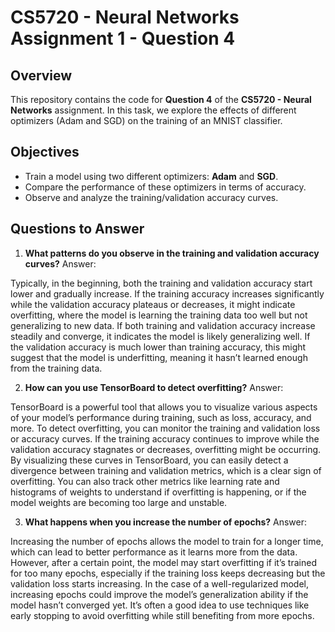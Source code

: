 # CS5720 - Neural Networks Assignment 1 - Question 4

## Overview
This repository contains the code for **Question 4** of the **CS5720 - Neural Networks** assignment. In this task, we explore the effects of different optimizers (Adam and SGD) on the training of an MNIST classifier.

## Objectives
- Train a model using two different optimizers: **Adam** and **SGD**.
- Compare the performance of these optimizers in terms of accuracy.
- Observe and analyze the training/validation accuracy curves.

## Questions to Answer
1. **What patterns do you observe in the training and validation accuracy curves?**
   Answer:

Typically, in the beginning, both the training and validation accuracy start lower and gradually increase.
If the training accuracy increases significantly while the validation accuracy plateaus or decreases, it might indicate overfitting, where the model is learning the training data too well but not generalizing to new data.
If both training and validation accuracy increase steadily and converge, it indicates the model is likely generalizing well.
If the validation accuracy is much lower than training accuracy, this might suggest that the model is underfitting, meaning it hasn’t learned enough from the training data.

   
2. **How can you use TensorBoard to detect overfitting?**
   Answer:

TensorBoard is a powerful tool that allows you to visualize various aspects of your model’s performance during training, such as loss, accuracy, and more.
To detect overfitting, you can monitor the training and validation loss or accuracy curves. If the training accuracy continues to improve while the validation accuracy stagnates or decreases, overfitting might be occurring.
By visualizing these curves in TensorBoard, you can easily detect a divergence between training and validation metrics, which is a clear sign of overfitting.
You can also track other metrics like learning rate and histograms of weights to understand if overfitting is happening, or if the model weights are becoming too large and unstable.

   
3. **What happens when you increase the number of epochs?**
  Answer:

Increasing the number of epochs allows the model to train for a longer time, which can lead to better performance as it learns more from the data.
However, after a certain point, the model may start overfitting if it’s trained for too many epochs, especially if the training loss keeps decreasing but the validation loss starts increasing.
In the case of a well-regularized model, increasing epochs could improve the model’s generalization ability if the model hasn’t converged yet.
It’s often a good idea to use techniques like early stopping to avoid overfitting while still benefiting from more epochs.
